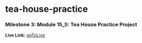# tea-house-practice

### Milestone 3: Module 15_5: Tea House Practice Project


**Live Link:** [goToLive](https://sheik-mostafizur.github.io/tea-house-phb-7/)

